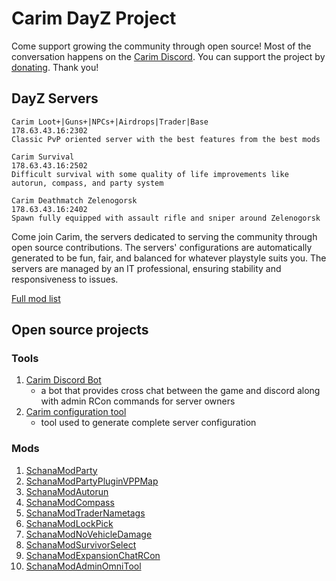 # Carim DayZ Project

Come support growing the community through open source!
Most of the conversation happens on the [Carim Discord](https://discord.gg/kdPnVu4).
You can support the project by [donating](https://paypal.me/cnofafva). Thank you!

## DayZ Servers

```text
Carim Loot+|Guns+|NPCs+|Airdrops|Trader|Base
178.63.43.16:2302
Classic PvP oriented server with the best features from the best mods
```

```text
Carim Survival
178.63.43.16:2502
Difficult survival with some quality of life improvements like autorun, compass, and party system
```

```text
Carim Deathmatch Zelenogorsk
178.63.43.16:2402
Spawn fully equipped with assault rifle and sniper around Zelenogorsk
```

Come join Carim, the servers dedicated to serving the community through open source contributions. The servers' configurations are automatically generated to be fun, fair, and balanced for whatever playstyle suits you. The servers are managed by an IT professional, ensuring stability and responsiveness to issues.

[Full mod list](https://steamcommunity.com/sharedfiles/filedetails/?id=2034121973)

## Open source projects

### Tools

1. [Carim Discord Bot](https://github.com/schana/carim-discord-bot)
   + a bot that provides cross chat between the game and discord along with admin RCon commands for server owners
1. [Carim configuration tool](https://github.com/schana/dayz-server-carim)
   + tool used to generate complete server configuration

### Mods

1. [SchanaModParty](https://github.com/schana/dayz-mod-party)
1. [SchanaModPartyPluginVPPMap](https://github.com/schana/dayz-mod-party-plugin-vppmap)
1. [SchanaModAutorun](https://github.com/schana/dayz-mod-autorun)
1. [SchanaModCompass](https://github.com/schana/dayz-mod-compass)
1. [SchanaModTraderNametags](https://github.com/schana/dayz-mod-trader-nametags)
1. [SchanaModLockPick](https://github.com/schana/dayz-mod-lock-pick)
1. [SchanaModNoVehicleDamage](https://github.com/schana/dayz-mod-no-vehicle-damage)
1. [SchanaModSurvivorSelect](https://github.com/schana/dayz-mod-survivor-select)
1. [SchanaModExpansionChatRCon](https://github.com/schana/dayz-mod-expansion-chat-rcon)
1. [SchanaModAdminOmniTool](https://github.com/schana/dayz-mod-admin-omni-tool)
